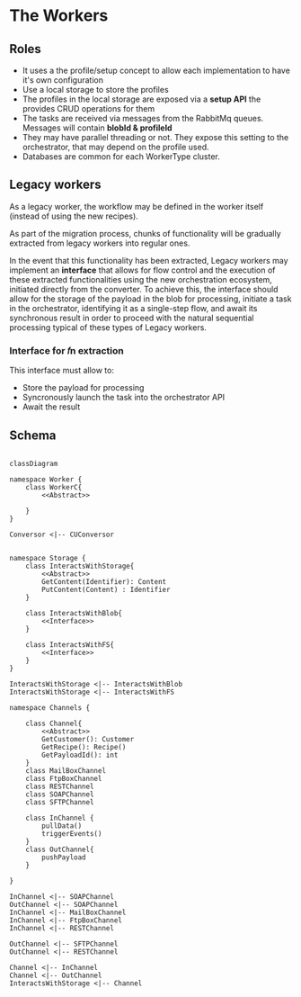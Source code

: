 # The Workers

## Roles

- It uses a the profile/setup concept to allow each implementation to have it's own configuration
- Use a local storage to store the profiles
- The profiles in the local storage are exposed via a **setup API** the provides CRUD operations for them
- The tasks are received via messages from the RabbitMq queues. Messages will contain **blobId & profileId**
- They may have parallel threading or not. They expose this setting to the orchestrator, that may depend on the profile used.
- Databases are common for each WorkerType cluster.

## Legacy workers

As a legacy worker, the workflow may be defined in the worker itself (instead of using the new recipes).

As part of the migration process, chunks of functionality will be gradually extracted from legacy workers into regular ones.

In the event that this functionality has been extracted, Legacy workers may implement an **interface** that allows for flow control and the execution of these extracted functionalities using the new orchestration ecosystem, initiated directly from the converter. To achieve this, the interface should allow for the storage of the payload in the blob for processing, initiate a task in the orchestrator, identifying it as a single-step flow, and await its synchronous result in order to proceed with the natural sequential processing typical of these types of Legacy workers.

### Interface for **𝑓n** extraction

This interface must allow to:

- Store the payload for processing
- Syncronously launch the task into the orchestrator API
- Await the result

## Schema

```mermaid

classDiagram

namespace Worker {
    class WorkerC{
        <<Abstract>>

    }
}

Conversor <|-- CUConversor


namespace Storage {
    class InteractsWithStorage{
        <<Abstract>>
        GetContent(Identifier): Content
        PutContent(Content) : Identifier
    }

    class InteractsWithBlob{
        <<Interface>>
    }

    class InteractsWithFS{
        <<Interface>>
    }
}

InteractsWithStorage <|-- InteractsWithBlob
InteractsWithStorage <|-- InteractsWithFS

namespace Channels {

    class Channel{
        <<Abstract>>
        GetCustomer(): Customer
        GetRecipe(): Recipe()
        GetPayloadId(): int
    }
    class MailBoxChannel
    class FtpBoxChannel
    class RESTChannel
    class SOAPChannel
    class SFTPChannel

    class InChannel {
        pullData()
        triggerEvents()
    }
    class OutChannel{
        pushPayload
    }

}

InChannel <|-- SOAPChannel
OutChannel <|-- SOAPChannel
InChannel <|-- MailBoxChannel
InChannel <|-- FtpBoxChannel
InChannel <|-- RESTChannel

OutChannel <|-- SFTPChannel
OutChannel <|-- RESTChannel

Channel <|-- InChannel
Channel <|-- OutChannel
InteractsWithStorage <|-- Channel

```
